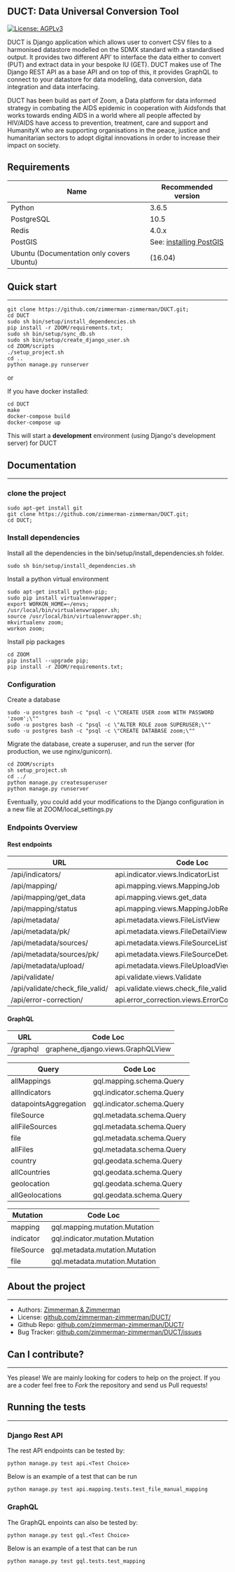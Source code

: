 ## DUCT: Data Universal Conversion Tool

[![License: AGPLv3](https://img.shields.io/badge/License-AGPL%20v3-blue.svg)](https://github.com/zimmerman-zimmerman/DUCT/blob/master/LICENSE.MD)


DUCT is Django application which allows user to convert CSV files to a harmonised datastore modelled on the SDMX standard with a standardised output. It provides two different API' to interface the data either to convert (PUT) and extract data in your bespoke IU (GET). DUCT makes use of The Django REST API as a base API and on top of this, it provides GraphQL to connect to your datastore for data modelling, data conversion, data integration and data interfacing.

DUCT has been build as part of Zoom, a Data platform for data informed
strategy in combating the AIDS epidemic in cooperation with Aidsfonds that
works towards ending AIDS in a world where all people affected by HIV/AIDS have access to prevention, treatment, care and support and HumanityX who are supporting organisations in the peace, justice and humanitarian sectors to adopt digital innovations in order to increase their impact on society.


## Requirements

| Name                   | Recommended version |
| ---                    | ---       |
| Python                 | 3.6.5     |
| PostgreSQL             | 10.5      |
| Redis                  | 4.0.x     |
| PostGIS                | See: <a href="https://docs.djangoproject.com/en/2.0/ref/contrib/gis/install/postgis/">installing PostGIS</a> |
| Ubuntu (Documentation only covers Ubuntu) | (16.04)   |

## Quick start
-------
```
git clone https://github.com/zimmerman-zimmerman/DUCT.git;
cd DUCT
sudo sh bin/setup/install_dependencies.sh
pip install -r ZOOM/requirements.txt;
sudo sh bin/setup/sync_db.sh
sudo sh bin/setup/create_django_user.sh
cd ZOOM/scripts
./setup_project.sh
cd ..
python manage.py runserver
```
or

If you have docker installed:
```
cd DUCT
make
docker-compose build
docker-compose up
```
This will start a **development** environment (using Django's development server) for DUCT


## Documentation
--------

### clone the project

```
sudo apt-get install git
git clone https://github.com/zimmerman-zimmerman/DUCT.git;
cd DUCT;
```

### Install dependencies

Install all the dependencies in the bin/setup/install_dependencies.sh folder.

```
sudo sh bin/setup/install_dependencies.sh
```

Install a python virtual environment
```
sudo apt-get install python-pip;
sudo pip install virtualenvwrapper;
export WORKON_HOME=~/envs;
/usr/local/bin/virtualenvwrapper.sh;
source /usr/local/bin/virtualenvwrapper.sh;
mkvirtualenv zoom;
workon zoom;
```

Install pip packages

```
cd ZOOM
pip install --upgrade pip;
pip install -r ZOOM/requirements.txt;
```


### Configuration

Create a database

```
sudo -u postgres bash -c "psql -c \"CREATE USER zoom WITH PASSWORD 'zoom';\""
sudo -u postgres bash -c "psql -c \"ALTER ROLE zoom SUPERUSER;\""
sudo -u postgres bash -c "psql -c \"CREATE DATABASE zoom;\""
```

Migrate the database, create a superuser, and run the server (for production, we use nginx/gunicorn).

```
cd ZOOM/scripts
sh setup_project.sh
cd ../
python manage.py createsuperuser
python manage.py runserver
```

Eventually, you could add your modifications to the Django configuration in a new file at ZOOM/local_settings.py

### Endpoints Overview

#### Rest endpoints


|URL |Code Loc|
|--- | --- |
|/api/indicators/| api.indicator.views.IndicatorList|
|/api/mapping/|api.mapping.views.MappingJob|
|/api/mapping/get_data|api.mapping.views.get_data|
|/api/mapping/status|api.mapping.views.MappingJobResult|
|/api/metadata/|api.metadata.views.FileListView|
|/api/metadata/pk/|api.metadata.views.FileDetailView|
|/api/metadata/sources/|api.metadata.views.FileSourceListView|
|/api/metadata/sources/pk/|api.metadata.views.FileSourceDetailView|
|/api/metadata/upload/|api.metadata.views.FileUploadView|
|/api/validate/|api.validate.views.Validate|
|/api/validate/check_file_valid/|api.validate.views.check_file_valid|
|/api/error-correction/|api.error_correction.views.ErrorCorrectionView|


#### GraphQL

|URL |Code Loc|
|--- |--- |
|/graphql|graphene_django.views.GraphQLView|

|Query|Code Loc|
|---| --- |
|allMappings| gql.mapping.schema.Query|
|allIndicators|gql.indicator.schema.Query|
|datapointsAggregation|gql.indicator.schema.Query|
|fileSource|gql.metadata.schema.Query|
|allFileSources|gql.metadata.schema.Query|
|file|gql.metadata.schema.Query|
|allFiles|gql.metadata.schema.Query|
|country|gql.geodata.schema.Query|
|allCountries|gql.geodata.schema.Query|
|geolocation|gql.geodata.schema.Query|
|allGeolocations|gql.geodata.schema.Query|

|Mutation|Code Loc|
|---| --- |
|mapping|gql.mapping.mutation.Mutation|
|indicator|gql.indicator.mutation.Mutation|
|fileSource|gql.metadata.mutation.Mutation|
|file|gql.metadata.mutation.Mutation|

## About the project
--------

* Authors:          <a href="https://www.zimmermanzimmerman.nl/" target="_blank">Zimmerman & Zimmerman</a>
* License:          <a href="https://github.com/zimmerman-zimmerman/DUCT/blob/master/LICENSE.MD" target="_blank">github.com/zimmerman-zimmerman/DUCT/</a>
* Github Repo:      <a href="https://github.com/zimmerman-zimmerman/DUCT/" target="_blank">github.com/zimmerman-zimmerman/DUCT/</a>
* Bug Tracker:     <a href="https://github.com/zimmerman-zimmerman/DUCT/issues" target="_blank">github.com/zimmerman-zimmerman/DUCT/issues</a>


## Can I contribute?
--------

Yes please! We are mainly looking for coders to help on the project. If you are a coder feel free to *Fork* the repository and send us Pull requests!

## Running the tests
-------

### Django Rest API

The rest API endpoints can be tested by:
```
python manage.py test api.<Test Choice>
```
Below is an example of a test that can be run
```
python manage.py test api.mapping.tests.test_file_manual_mapping
```

### GraphQL

The GraphQL enpoints can also be tested by:
```
python manage.py test gql.<Test Choice>
```
Below is an example of a test that can be run
```
python manage.py test gql.tests.test_mapping
```

